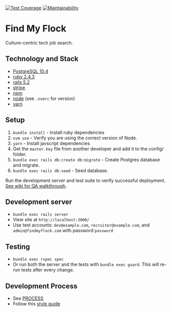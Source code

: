 [![Test Coverage](https://api.codeclimate.com/v1/badges/dd729657fc0cfa274775/test_coverage)](https://codeclimate.com/repos/5b58d33d81fbe302860021d1/test_coverage)
[![Maintainability](https://api.codeclimate.com/v1/badges/dd729657fc0cfa274775/maintainability)](https://codeclimate.com/repos/5b58d33d81fbe302860021d1/maintainability)

# Find My Flock

Culture-centric tech job search.

## Technology and Stack
- [PostgreSQL 10.4](https://www.postgresql.org/docs/current/static/release-10-4.html)
- [ruby 2.4.3](https://www.ruby-lang.org/en/news/2017/12/14/ruby-2-4-3-released/)
- [rails 5.2](http://guides.rubyonrails.org/v5.2/)
- [stripe](https://stripe.com/docs/api)
- [npm](https://www.npmjs.com/get-npm)
- [node](https://nodejs.org/) (see `.nvmrc` for version)
- [yarn](https://yarnpkg.com/en/docs/install)

## Setup
1. `bundle install` - Install ruby dependencies
1. `nvm use` - Verify you are using the correct version of Node.
1. `yarn` - Install javscript dependencies
1. Get the `master.key` file from another developer and add it to the config/ folder.
1. `bundle exec rails db:create db:migrate` - Create Postgres database and migrate.
1. `bundle exec rails db:seed` - Seed database.

Run the development server and test suite to verify successful deployment. [See wiki for QA walkthrough](https://github.com/findmyflock/www/wiki/Manual-Testing-QA-Checklist).

## Development server
- `bundle exec rails server`
- View site at `http://localhost:3000/`
- Use test accounts: `dev@example.com`, `recruiter@example.com`, and `admin@findmyflock.com` with password `password`

## Testing
- `bundle exec rspec spec`
- Or run both the server and the tests with `bundle exec guard`. This will re-run tests after every change.

## Development Process
- See [PROCESS](PROCESS.md)
- Follow this [style guide](https://github.com/bbatsov/ruby-style-guide)
